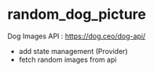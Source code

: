 # random_dog_picture

Dog Images API : https://dog.ceo/dog-api/

- add state management (Provider)
- fetch random images from api

